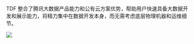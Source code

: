 
TDF 整合了腾讯大数据产品能力和公有云方案优势，帮助用户快速具备大数据开发和展示能力，将精力集中在数据开发本身，而无需考虑底层物理机器和运维细节。

![](//mc.qcloudimg.com/static/img/578c2cba0590a40a33aa67505ad8f807/image.png)

